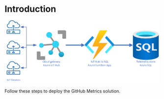 # Introduction

![The image shows cloud deployment](../img/cloud_services.png)

Follow these steps to deploy the GitHub Metrics solution.

